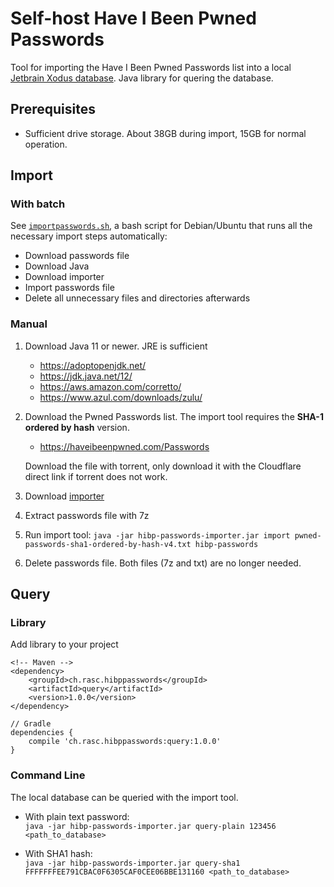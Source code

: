# Self-host Have I Been Pwned Passwords

Tool for importing the Have I Been Pwned Passwords list into a local [Jetbrain Xodus database](https://github.com/JetBrains/xodus). Java library for quering the database. 


## Prerequisites 
   - Sufficient drive storage. About 38GB during import, 15GB for normal operation.

## Import


### With batch

See [`importpasswords.sh`](https://github.com/ralscha/selfhost-hibp-passwords/blob/master/importpasswords.sh), a bash script for Debian/Ubuntu that runs all the
necessary import steps automatically:
   - Download passwords file
   - Download Java
   - Download importer
   - Import passwords file
   - Delete all unnecessary files and directories afterwards

### Manual

   1. Download Java 11 or newer. JRE is sufficient
       - https://adoptopenjdk.net/
       - https://jdk.java.net/12/
       - https://aws.amazon.com/corretto/
       - https://www.azul.com/downloads/zulu/

   2. Download the Pwned Passwords list. The import tool requires the **SHA-1 ordered by hash** version.       
       - https://haveibeenpwned.com/Passwords    

      Download the file with torrent, only download it with the Cloudflare direct link if torrent does not work.
   3. Download [importer](https://github.com/ralscha/selfhost-hibp-passwords/releases/download/query-1.0.0/hibp-passwords-importer.jar)
   4. Extract passwords file with 7z
   5. Run import tool: `java -jar hibp-passwords-importer.jar import pwned-passwords-sha1-ordered-by-hash-v4.txt hibp-passwords`
   6. Delete passwords file. Both files (7z and txt) are no longer needed.


## Query

### Library

Add library to your project

```
<!-- Maven -->
<dependency>
	<groupId>ch.rasc.hibppasswords</groupId>
	<artifactId>query</artifactId>
	<version>1.0.0</version>
</dependency>
```      

```
// Gradle
dependencies {
    compile 'ch.rasc.hibppasswords:query:1.0.0'
}
````





### Command Line

The local database can be queried with the import tool.
  - With plain text password:    
    `java -jar hibp-passwords-importer.jar query-plain 123456 <path_to_database>`

  - With SHA1 hash:    
    `java -jar hibp-passwords-importer.jar query-sha1 FFFFFFFEE791CBAC0F6305CAF0CEE06BBE131160 <path_to_database>`
